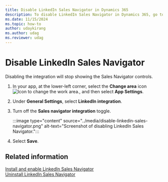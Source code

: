 ```yaml
---
title: Disable LinkedIn Sales Navigator in Dynamics 365
description: To disable LinkedIn Sales Navigator in Dynamics 365, go to Advanced Setting, select LinkedIn Sales Navigator, and turn off the integration.
ms.date: 11/15/2024
ms.topic: how-to
author: udaykirang
ms.author: udag
ms.reviewer: udag
---
```


# Disable LinkedIn Sales Navigator

Disabling the integration will stop showing the Sales Navigator controls.

1. In your app, at the lower-left corner, select the **Change area** icon ![Icon to change the work area.](media/change-area-icon.png "Icon to change the work area"), and then select **App Settings**.  

1.	Under **General Settings**, select **LinkedIn integration**.  

1. Turn off the **Sales navigator integration** toggle.

    :::image type="content" source="../media/disable-linkedin-sales-navigator.png" alt-text="Screenshot of disabling LinkedIn Sales Navigator.":::

1. Select **Save**.

## Related information

[Install and enable LinkedIn Sales Navigator](install-sales-navigator.md)  
[Uninstall LinkedIn Sales Navigator](uninstall-sales-navigator.md)
